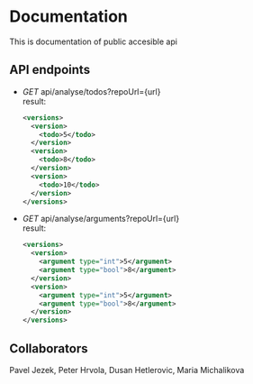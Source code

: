 # Documentation
This is documentation of public accesible api

## API endpoints

- *GET* api/analyse/todos?repoUrl={url}  
  result:  
  ```xml
  <versions>
    <version>
      <todo>5</todo>
    </version>
    <version>
      <todo>8</todo>
    </version>
    <version>
      <todo>10</todo>
    </version>
  </versions>
  ```
- *GET* api/analyse/arguments?repoUrl={url}  
  result:  
  ```xml
  <versions>
    <version>
      <argument type="int">5</argument>
      <argument type="bool">8</argument>
    </version>
    <version>
      <argument type="int">5</argument>
      <argument type="bool">8</argument>
    </version>
  </versions>
  ```
  
  
  
## Collaborators
Pavel Jezek, Peter Hrvola, Dusan Hetlerovic, Maria Michalikova
